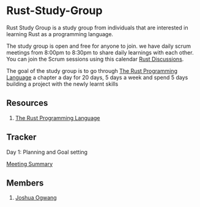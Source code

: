 # Rust-Study-Group

Rust Study Group is a study group from individuals that are interested in learning Rust as a programming language.

The study group is open and free for anyone to join. we have daily scrum meetings from 8:00pm to 8:30pm to share daily learnings with each other. You can join the Scrum sessions using this calendar [Rust Discussions](https://calendar.google.com/event?action=TEMPLATE&tmeid=NzBvbWFwMzVja282Y2I5bGNncTY2YjlrNjRvNmFiOW9jOHFqY2JiMTZkaGo2YzlrNnRobTZwOWpjNF8yMDIyMDkxNVQxNzAwMDBaIGhocnFoMGs4MnY1OGlpMmo5bDIxajdlOG5zQGc&tmsrc=hhrqh0k82v58ii2j9l21j7e8ns%40group.calendar.google.com&scp=ALL).

The goal of the study group is to go through [The Rust Programming Language](https://doc.rust-lang.org/book/) a chapter a day for 20 days, 5 days a week and spend 5 days building a project with the newly learnt skills

## Resources
1. [The Rust Programming Language](https://doc.rust-lang.org/book/)
## Tracker
Day 1: Planning and Goal setting

[Meeting Summary](https://steep-elbow-96e.notion.site/Rust-Study-Group-f25564c05264473f9169af40c449a147)

## Members
1. [Joshua Ogwang](https://github.com/jshgwng)
